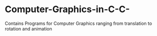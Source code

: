 # Computer-Graphics-in-C-C-
Contains Programs for Computer Graphics ranging from translation to rotation and animation
